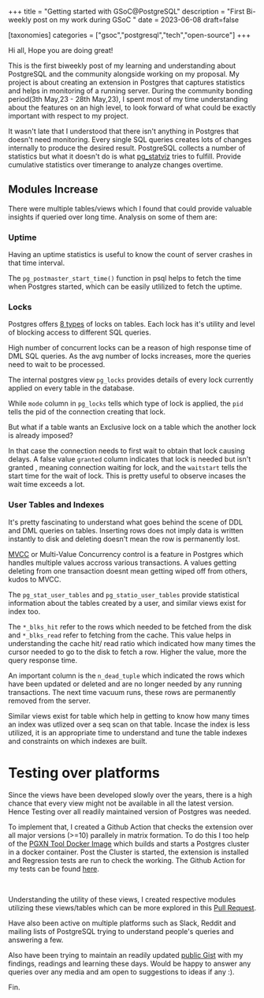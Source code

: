 +++
title = "Getting started with GSoC@PostgreSQL"
description = "First Bi-weekly post on my work during GSoC "
date = 2023-06-08
draft=false

[taxonomies]
categories = ["gsoc","postgresql","tech","open-source"]
+++

Hi all, Hope you are doing great!

This is the first biweekly post of my learning and understanding about PostgreSQL and the community alongside working on my proposal. My project is about creating an extension in Postgres that captures statistics and helps in monitoring of a running server.
During the community bonding period(3th May,23 - 28th May,23), I spent most of my time understanding about the features on an high level, to look forward of what could be exactly important with respect to my project.

It wasn't late that I understood that there isn't anything in Postgres that doesn't need monitoring. Every single SQL queries creates lots of changes internally to produce the desired result. PostgreSQL collects a number of statistics but what it doesn't do is what [pg_statviz](https://github.com/vyruss/pg_statviz) tries to fulfill. Provide cumulative statistics over timerange to analyze changes overtime.

## Modules Increase

There were multiple tables/views which I found that could provide valuable insights if queried over long time. Analysis on some of them are:

### Uptime

Having an uptime statistics is useful to know the count of server crashes in that time interval. 

The `pg_postmaster_start_time()` function in psql helps to fetch the time when Postgres started, which can be easily utlilized to fetch the uptime.

### Locks

Postgres offers [8 types](https://www.postgresql.org/docs/current/explicit-locking.html#:~:text=Table%2DLevel%20Lock%20Modes) of locks on tables. Each lock has it's utility and level of blocking access to different SQL queries. 

High number of concurrent locks can be a reason of high response time of DML SQL queries. As the avg number of locks increases, more the queries need to wait to be processed. 

The internal postgres view `pg_locks` provides details of every lock currently applied on every table in the database.

While `mode` column in `pg_locks` tells which type of lock is applied, the `pid` tells the pid of the connection creating that lock.

But what if a table wants an Exclusive lock on a table which the another lock is already imposed?

In that case the connection needs to first wait to obtain that lock causing delays. A false value `granted` column indicates that lock is needed but isn't granted , meaning connection waiting for lock, and the `waitstart` tells the start time for the wait of lock. This is pretty useful to observe incases the wait time exceeds a lot.


### User Tables and Indexes

It's pretty fascinating to understand what goes behind the scene of DDL and DML queries on tables. Inserting rows does not imply data is written instantly to disk and deleting doesn't mean the row is permanently lost. 

[MVCC](https://www.postgresql.org/docs/current/mvcc.html) or Multi-Value Concurrency control is a feature in Postgres which handles multiple values accross various transactions. A values getting deleting from one transaction doesnt mean getting wiped off from others, kudos to MVCC. 

The `pg_stat_user_tables` and `pg_statio_user_tables` provide statistical information about the tables created by a user, and similar views exist for index too.

The `*_blks_hit` refer to the rows which needed to be fetched from the disk and `*_blks_read` refer to fetching from the cache. This value helps in understanding the cache hit/ read ratio which indicated how many times the cursor needed to go to the disk to fetch a row. Higher the value, more the query response time.

An important column is the `n_dead_tuple` which indicated the rows which have been updated or deleted and are no longer needed by any running transactions. The next time vacuum runs, these rows are permanently removed from the server.

Similar views exist for table which help in getting to know how many times an index was utlized over a seq scan on that table. Incase the index is less utilized, it is an appropriate time to understand and tune the table indexes and constraints on which indexes are built. 

# Testing over platforms

Since the views have been developed slowly over the years, there is a high chance that every view might not be available in all the latest version. Hence Testing over all readily maintained version of Postgres was needed.

To implement that, I created a Github Action that checks the extension over all major versions (>=10) parallely in matrix formation. 
To do this I too help of the [PGXN Tool Docker Image](https://hub.docker.com/r/pgxn/pgxn-tools) which builds and starts a Postgres cluster in a docker container. 
Post the Cluster is started, the extension is installed and Regression tests are run to check the working. The Github Action for my tests can be found [here](https://github.com/rajivharlalka/pg_statviz/blob/master/.github/workflows/main.yml).

<br/>


Understanding the utility of these views, I created respective modules utilizing these views/tables which can be more explored in this [Pull Request](https://github.com/vyruss/pg_statviz/pull/6).

Have also been active on multiple platforms such as Slack, Reddit and mailing lists of PostgreSQL trying to understand people's queries and answering a few. 

Also have been trying to maintain an readily updated [public Gist](https://gist.github.com/rajivharlalka/f9a54c95eeafeef58734e2006f957fed) with my findings, readings and learning these days. Would be happy to answer any queries over any media and am open to suggestions to ideas if any :). 

Fin.